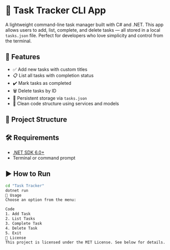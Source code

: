 # 📝 Task Tracker CLI App

A lightweight command-line task manager built with C# and .NET. This app allows users to add, list, complete, and delete tasks — all stored in a local `tasks.json` file. Perfect for developers who love simplicity and control from the terminal.

## 🚀 Features

- ✅ Add new tasks with custom titles  
- 📋 List all tasks with completion status  
- ✔️ Mark tasks as completed  
- 🗑️ Delete tasks by ID  
- 💾 Persistent storage via `tasks.json`  
- 🧼 Clean code structure using services and models

## 📂 Project Structure

## 🛠 Requirements

- [.NET SDK 6.0+](https://dotnet.microsoft.com/download)
- Terminal or command prompt

## ▶️ How to Run

```bash
cd "Task Tracker"
dotnet run
📌 Usage
Choose an option from the menu:

Code
1. Add Task
2. List Tasks
3. Complete Task
4. Delete Task
5. Exit
📄 License
This project is licensed under the MIT License. See below for details.

